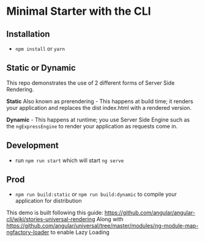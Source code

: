 # Minimal Starter with the CLI

## Installation

* `npm install` or `yarn`

## Static or Dynamic

This repo demonstrates the use of 2 different forms of Server Side Rendering.

**Static** Also known as prerendering - This happens at build time; it renders your application and replaces the dist index.html with a rendered version.

**Dynamic** - This happens at runtime; you use Server Side Engine such as the `ngExpressEngine` to render your application as requests come in.

## Development
* run `npm run start` which will start `ng serve`

## Prod
* `npm run build:static` or `npm run build:dynamic` to compile your application for distribution

This demo is built following this guide: https://github.com/angular/angular-cli/wiki/stories-universal-rendering
Along with https://github.com/angular/universal/tree/master/modules/ng-module-map-ngfactory-loader to enable Lazy Loading